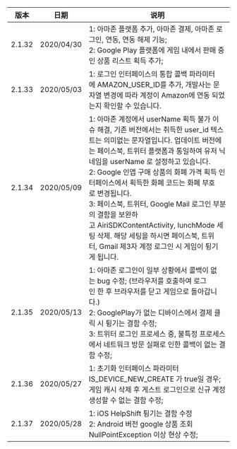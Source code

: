 |  版本   |  日期  |  说明 |
|  ----  | ----  |   ----  | 
| 2.1.32  | 2020/04/30 | 1: 아마존 플랫폼 추가, 아마존 결제, 아마존 로그인, 연동, 연동 해제 기능;<br>2: Google Play 플랫폼에 게임 내에서 판매 중인 상품 리스트 획득 추가;  |
| 2.1.33   | 2020/05/03 | 1: 로그인 인터페이스의 통합 콜백 파라미터에 AMAZON_USER_ID를 추가, 개발사는 문자열 변경에 따라 계정이 Amazon에 연동 되었는지 확인할 수 있습니다.  |
| 2.1.34   | 2020/05/09 | 1: 아마존 계정에서 userName 획득 불가 이슈 해결, 기존 버전에서는 취득한 user_id 텍스트는 의미없는 문자열입니다. 업데이트 버전에는 페이스북, 트위터 플랫폼과 통일하여 유저 닉네임을 userName 로 설정하고 있습니다.<br> 2: Google 인앱 구매 상품의 화폐 가격 획득 인터페이스에서 획득한 화폐 코드는 화폐 부호로 변경됩니다.<br> 3: 페이스북, 트위터, Google Mail 로그인 부분의 결함을 보완하고 AiriSDKContentActivity, lunchMode 세팅 삭제. 해당 세팅을 하시면 페이스북, 트위터, Gmail 제3자 계정 로그인 시 ​​게임이 튕기게 됩니다. |
| 2.1.35   | 2020/05/13 | 1: 아마존 로그인이 일부 상황에서 콜백이 없는 bug 수정; (브라우저를 호출하여 로그인 한 후 브라우저를 닫고 게임으로 돌아갑니다.) <br>2: GooglePlay가 없는 디바이스에서 결제 클릭 시 튕기는 결함 수정;<br>3: 트위터 로그인 프로세스 중, 불특정 프로세스에서 네트워크 방문 실패로 인한 콜백이 없는 결함 수정;  |
| 2.1.36  | 2020/05/27 | 1: 초기화 인터페이스 파라미터 IS_DEVICE_NEW_CREATE 가 true일 경우; 게임 캐시 삭제 후 게스트 로그인으로 신규 계정 생성할 수 없는 결함 수정; |
| 2.1.37  | 2020/05/28 | 1: iOS HelpShift 튕기는 결함 수정<br>2: Android 버전 google 상품 조회 NullPointException 이상 현상 수정; |
